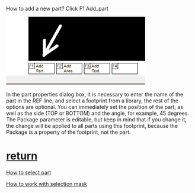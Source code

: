 How to add a new part?
Click F1 Add_part
 
![](/pictures/add_part.png)
 
In the part properties dialog box, it is necessary to enter the name of the part in the REF line, and select a footprint from a library, the rest of the options are optional. You can immediately set the position of the part, as well as the side (TOP or BOTTOM) and the angle, for example, 45 degrees. The Package parameter is editable, but keep in mind that if you change it, the change will be applied to all parts using this footprint, because the Package is a property of the footprint, not the part.

# [return](How_to.md)

[How to select part](select_part.md)

[How to work with selection mask](mask.md)

